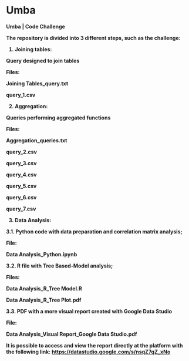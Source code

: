 # Umba
<strong> Umba | Code Challenge <strong>

The repository is divided into 3 different steps, such as the challenge:

1. Joining tables:

Query designed to join tables

Files:

Joining Tables_query.txt

query_1.csv


2. Aggregation:

Queries performing aggregated functions

Files:

Aggregation_queries.txt

query_2.csv

query_3.csv

query_4.csv

query_5.csv

query_6.csv

query_7.csv


3. Data Analysis:

3.1. Python code with data preparation and correlation matrix analysis; 

File: 

Data Analysis_Python.ipynb

3.2. R file with Tree Based-Model analysis; 

Files: 

Data Analysis_R_Tree Model.R 

Data Analysis_R_Tree Plot.pdf

3.3. PDF with a more visual report created with Google Data Studio 

File:

Data Analysis_Visual Report_Google Data Studio.pdf

It is possible to access and view the report directly at the platform with the following link: https://datastudio.google.com/s/nsqZ7qZ_xNo
